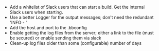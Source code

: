 - Add a whitelist of Slack users that can start a build. Get the internal Slack users when starting.
- Use a better Logger for the output messages; don't need the redundant 'INFO - '
- Add the host and port to the .bbconfig
- Enable getting the log files from the server; either a link to the file (must be secured) or enable sending them via slack
- Clean-up log files older than some (configurable) number of days
